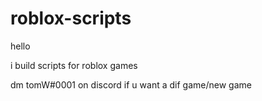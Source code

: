 # roblox-scripts

hello

i build scripts for roblox games

dm tomW#0001 on discord if u want a dif game/new game
